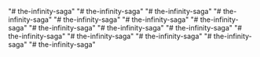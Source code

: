 "# the-infinity-saga" 
"# the-infinity-saga" 
"# the-infinity-saga" 
"# the-infinity-saga" 
"# the-infinity-saga" 
"# the-infinity-saga" 
"# the-infinity-saga" 
"# the-infinity-saga" 
"# the-infinity-saga" 
"# the-infinity-saga" 
"# the-infinity-saga" 
"# the-infinity-saga" 
"# the-infinity-saga" 
"# the-infinity-saga" 
"# the-infinity-saga" 
